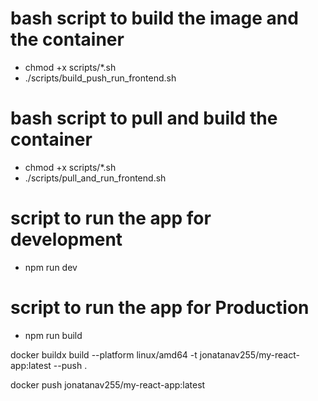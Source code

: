 # bash script to build the image and the container

- chmod +x scripts/*.sh
- ./scripts/build_push_run_frontend.sh

# bash script to pull and build the container

- chmod +x scripts/*.sh
- ./scripts/pull_and_run_frontend.sh

# script to run the app for development

- npm run dev

# script to run the app for Production

- npm run build



docker buildx build --platform linux/amd64 -t jonatanav255/my-react-app:latest --push .

docker push jonatanav255/my-react-app:latest
